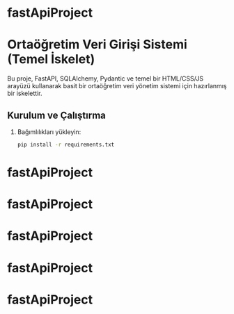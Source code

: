 # fastApiProject


# Ortaöğretim Veri Girişi Sistemi (Temel İskelet)

Bu proje, FastAPI, SQLAlchemy, Pydantic ve temel bir HTML/CSS/JS arayüzü kullanarak basit bir ortaöğretim veri yönetim sistemi için hazırlanmış bir iskelettir.

## Kurulum ve Çalıştırma

1. Bağımlılıkları yükleyin:
   ```bash
   pip install -r requirements.txt
   ```
# fastApiProject
# fastApiProject
# fastApiProject
# fastApiProject
# fastApiProject
